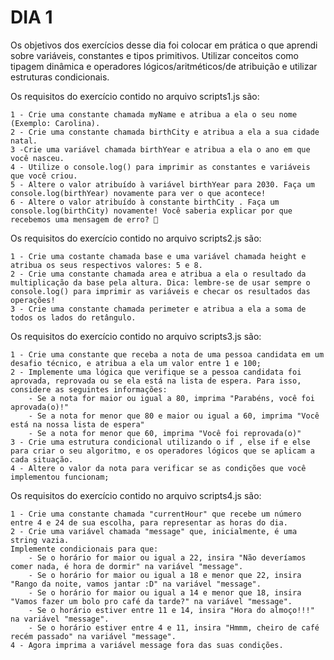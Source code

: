 # DIA 1

Os objetivos dos exercícios desse dia foi colocar em prática o que aprendi sobre variáveis, constantes e tipos primitivos. Utilizar conceitos como tipagem dinâmica e operadores lógicos/aritméticos/de atribuição e utilizar estruturas condicionais.

Os requisitos do exercício contido no arquivo scripts1.js são:

    1 - Crie uma constante chamada myName e atribua a ela o seu nome (Exemplo: Carolina).
    2 - Crie uma constante chamada birthCity e atribua a ela a sua cidade natal.
    3 -Crie uma variável chamada birthYear e atribua a ela o ano em que você nasceu.
    4 - Utilize o console.log() para imprimir as constantes e variáveis que você criou.
    5 - Altere o valor atribuído à variável birthYear para 2030. Faça um console.log(birthYear) novamente para ver o que acontece!
    6 - Altere o valor atribuído à constante birthCity . Faça um console.log(birthCity) novamente! Você saberia explicar por que recebemos uma mensagem de erro? 🤔

Os requisitos do exercício contido no arquivo scripts2.js são:

    1 - Crie uma costante chamada base e uma variável chamada height e atribua os seus respectivos valores: 5 e 8.
    2 - Crie uma constante chamada area e atribua a ela o resultado da multiplicação da base pela altura. Dica: lembre-se de usar sempre o console.log() para imprimir as variáveis e checar os resultados das operações!
    3 - Crie uma constante chamada perimeter e atribua a ela a soma de todos os lados do retângulo.

Os requisitos do exercício contido no arquivo scripts3.js são:

    1 - Crie uma constante que receba a nota de uma pessoa candidata em um desafio técnico, e atribua a ela um valor entre 1 e 100;
    2 - Implemente uma lógica que verifique se a pessoa candidata foi aprovada, reprovada ou se ela está na lista de espera. Para isso, considere as seguintes informações:
        - Se a nota for maior ou igual a 80, imprima "Parabéns, você foi aprovada(o)!"
        - Se a nota for menor que 80 e maior ou igual a 60, imprima "Você está na nossa lista de espera"
        - Se a nota for menor que 60, imprima "Você foi reprovada(o)"
    3 - Crie uma estrutura condicional utilizando o if , else if e else para criar o seu algoritmo, e os operadores lógicos que se aplicam a cada situação.
    4 - Altere o valor da nota para verificar se as condições que você implementou funcionam;

  Os requisitos do exercício contido no arquivo scripts4.js são:  

    1 - Crie uma constante chamada "currentHour" que recebe um número entre 4 e 24 de sua escolha, para representar as horas do dia.
    2 - Crie uma variável chamada "message" que, inicialmente, é uma string vazia.
    Implemente condicionais para que:
        - Se o horário for maior ou igual a 22, insira "Não deveríamos comer nada, é hora de dormir" na variável "message".
        - Se o horário for maior ou igual a 18 e menor que 22, insira "Rango da noite, vamos jantar :D" na variável "message".
        - Se o horário for maior ou igual a 14 e menor que 18, insira "Vamos fazer um bolo pro café da tarde?" na variável "message".
        - Se o horário estiver entre 11 e 14, insira "Hora do almoço!!!" na variável "message".
        - Se o horário estiver entre 4 e 11, insira "Hmmm, cheiro de café recém passado" na variável "message".
    4 - Agora imprima a variável message fora das suas condições.